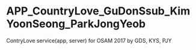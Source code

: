 # APP_CountryLove_GuDonSsub_KimYoonSeong_ParkJongYeob
ContryLove service(app, server) for OSAM 2017 by GDS, KYS, PJY
